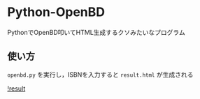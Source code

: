 # Python-OpenBD
PythonでOpenBD叩いてHTML生成するクソみたいなプログラム  

## 使い方  
`openbd.py` を実行し，ISBNを入力すると `result.html` が生成される  

[!result](result.png)
